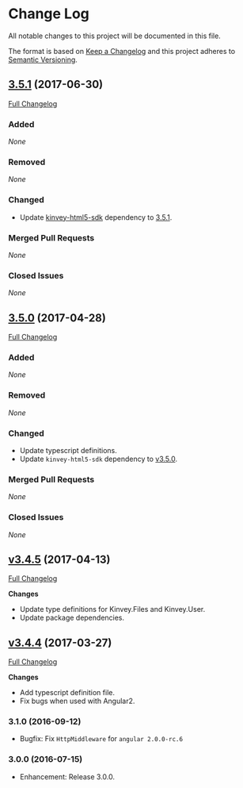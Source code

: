 # Change Log
All notable changes to this project will be documented in this file.

The format is based on [Keep a Changelog](http://keepachangelog.com/)
and this project adheres to [Semantic Versioning](http://semver.org/).

## [3.5.1](https://github.com/Kinvey/angular2-sdk/tree/v3.5.1) (2017-06-30)
[Full Changelog](https://github.com/Kinvey/angular2-sdk/compare/v3.5.0...v3.5.1)<br/>

### Added
_None_

### Removed
_None_

### Changed
- Update [kinvey-html5-sdk](https://www.npmjs.com/package/kinvey-html5-sdk) dependency to [3.5.1](https://github.com/Kinvey/html5-sdk/tree/v3.5.1).

### Merged Pull Requests
_None_

### Closed Issues
_None_

## [3.5.0](https://github.com/Kinvey/angular2-sdk/tree/v3.5.0) (2017-04-28)
[Full Changelog](https://github.com/Kinvey/angular2-sdk/compare/v3.4.5...v3.5.0)<br/>

### Added
_None_

### Removed
_None_

### Changed
- Update typescript definitions.
- Update `kinvey-html5-sdk` dependency to [v3.5.0](https://github.com/Kinvey/js-sdk/tree/v3.5.0).

### Merged Pull Requests
_None_

### Closed Issues
_None_

## [v3.4.5](https://github.com/Kinvey/angular2-sdk/tree/v3.4.5) (2017-04-13)
[Full Changelog](https://github.com/Kinvey/angular2-sdk/compare/v3.4.4...v3.4.5)<br/>

**Changes**
- Update type definitions for Kinvey.Files and Kinvey.User.
- Update package dependencies.

## [v3.4.4](https://github.com/Kinvey/angular2-sdk/tree/v3.4.4) (2017-03-27)
[Full Changelog](https://github.com/Kinvey/angular2-sdk/compare/v3.1.0...v3.4.4)<br/>

**Changes**
- Add typescript definition file.
- Fix bugs when used with Angular2.

### 3.1.0 (2016-09-12)
* Bugfix: Fix `HttpMiddleware` for `angular 2.0.0-rc.6`

### 3.0.0 (2016-07-15)
* Enhancement: Release 3.0.0.

